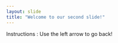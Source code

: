 ```yaml
---
layout: slide
title: "Welcome to our second slide!"
---
```

Instructions : 
Use the left arrow to go back!
